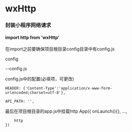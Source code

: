 # wxHttp

### 封装小程序网络请求

#### import http from 'wxHttp'

在import之前要确保项目根目录config目录中有config.js

config

   --config.js

config.js中的配置(必填项，可更改)

	HEADER: {'Content-Type':'application/x-www-form-urlencoded;charset=utf-8'},

	API_PATH: '', 
  

最后在项目根目录的app.js中挂载http
    App({
        onLaunch(){},
        ...,
        
        
        
        http
    })
